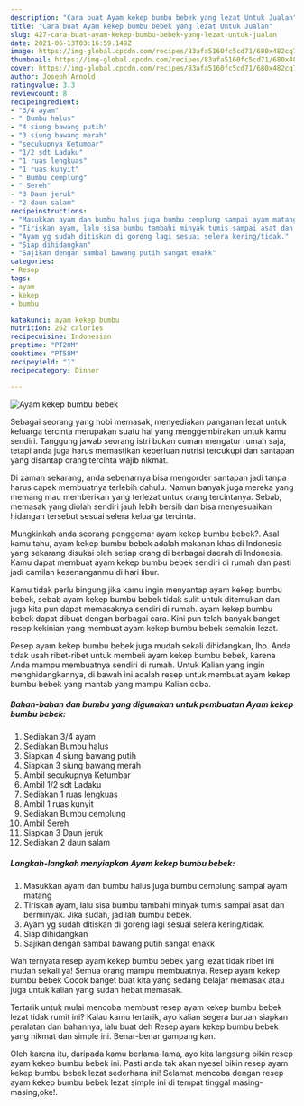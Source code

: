 ```yaml
---
description: "Cara buat Ayam kekep bumbu bebek yang lezat Untuk Jualan"
title: "Cara buat Ayam kekep bumbu bebek yang lezat Untuk Jualan"
slug: 427-cara-buat-ayam-kekep-bumbu-bebek-yang-lezat-untuk-jualan
date: 2021-06-13T03:16:59.149Z
image: https://img-global.cpcdn.com/recipes/83afa5160fc5cd71/680x482cq70/ayam-kekep-bumbu-bebek-foto-resep-utama.jpg
thumbnail: https://img-global.cpcdn.com/recipes/83afa5160fc5cd71/680x482cq70/ayam-kekep-bumbu-bebek-foto-resep-utama.jpg
cover: https://img-global.cpcdn.com/recipes/83afa5160fc5cd71/680x482cq70/ayam-kekep-bumbu-bebek-foto-resep-utama.jpg
author: Joseph Arnold
ratingvalue: 3.3
reviewcount: 8
recipeingredient:
- "3/4 ayam"
- " Bumbu halus"
- "4 siung bawang putih"
- "3 siung bawang merah"
- "secukupnya Ketumbar"
- "1/2 sdt Ladaku"
- "1 ruas lengkuas"
- "1 ruas kunyit"
- " Bumbu cemplung"
- " Sereh"
- "3 Daun jeruk"
- "2 daun salam"
recipeinstructions:
- "Masukkan ayam dan bumbu halus juga bumbu cemplung sampai ayam matang"
- "Tiriskan ayam, lalu sisa bumbu tambahi minyak tumis sampai asat dan berminyak. Jika sudah, jadilah bumbu bebek."
- "Ayam yg sudah ditiskan di goreng lagi sesuai selera kering/tidak."
- "Siap dihidangkan"
- "Sajikan dengan sambal bawang putih sangat enakk"
categories:
- Resep
tags:
- ayam
- kekep
- bumbu

katakunci: ayam kekep bumbu 
nutrition: 262 calories
recipecuisine: Indonesian
preptime: "PT20M"
cooktime: "PT58M"
recipeyield: "1"
recipecategory: Dinner

---
```



![Ayam kekep bumbu bebek](https://img-global.cpcdn.com/recipes/83afa5160fc5cd71/680x482cq70/ayam-kekep-bumbu-bebek-foto-resep-utama.jpg)

Sebagai seorang yang hobi memasak, menyediakan panganan lezat untuk keluarga tercinta merupakan suatu hal yang menggembirakan untuk kamu sendiri. Tanggung jawab seorang istri bukan cuman mengatur rumah saja, tetapi anda juga harus memastikan keperluan nutrisi tercukupi dan santapan yang disantap orang tercinta wajib nikmat.

Di zaman  sekarang, anda sebenarnya bisa mengorder santapan jadi tanpa harus capek membuatnya terlebih dahulu. Namun banyak juga mereka yang memang mau memberikan yang terlezat untuk orang tercintanya. Sebab, memasak yang diolah sendiri jauh lebih bersih dan bisa menyesuaikan hidangan tersebut sesuai selera keluarga tercinta. 



Mungkinkah anda seorang penggemar ayam kekep bumbu bebek?. Asal kamu tahu, ayam kekep bumbu bebek adalah makanan khas di Indonesia yang sekarang disukai oleh setiap orang di berbagai daerah di Indonesia. Kamu dapat membuat ayam kekep bumbu bebek sendiri di rumah dan pasti jadi camilan kesenanganmu di hari libur.

Kamu tidak perlu bingung jika kamu ingin menyantap ayam kekep bumbu bebek, sebab ayam kekep bumbu bebek tidak sulit untuk ditemukan dan juga kita pun dapat memasaknya sendiri di rumah. ayam kekep bumbu bebek dapat dibuat dengan berbagai cara. Kini pun telah banyak banget resep kekinian yang membuat ayam kekep bumbu bebek semakin lezat.

Resep ayam kekep bumbu bebek juga mudah sekali dihidangkan, lho. Anda tidak usah ribet-ribet untuk membeli ayam kekep bumbu bebek, karena Anda mampu membuatnya sendiri di rumah. Untuk Kalian yang ingin menghidangkannya, di bawah ini adalah resep untuk membuat ayam kekep bumbu bebek yang mantab yang mampu Kalian coba.

<!--inarticleads1-->

##### Bahan-bahan dan bumbu yang digunakan untuk pembuatan Ayam kekep bumbu bebek:

1. Sediakan 3/4 ayam
1. Sediakan  Bumbu halus
1. Siapkan 4 siung bawang putih
1. Siapkan 3 siung bawang merah
1. Ambil secukupnya Ketumbar
1. Ambil 1/2 sdt Ladaku
1. Sediakan 1 ruas lengkuas
1. Ambil 1 ruas kunyit
1. Sediakan  Bumbu cemplung
1. Ambil  Sereh
1. Siapkan 3 Daun jeruk
1. Sediakan 2 daun salam




<!--inarticleads2-->

##### Langkah-langkah menyiapkan Ayam kekep bumbu bebek:

1. Masukkan ayam dan bumbu halus juga bumbu cemplung sampai ayam matang
1. Tiriskan ayam, lalu sisa bumbu tambahi minyak tumis sampai asat dan berminyak. Jika sudah, jadilah bumbu bebek.
1. Ayam yg sudah ditiskan di goreng lagi sesuai selera kering/tidak.
1. Siap dihidangkan
1. Sajikan dengan sambal bawang putih sangat enakk




Wah ternyata resep ayam kekep bumbu bebek yang lezat tidak ribet ini mudah sekali ya! Semua orang mampu membuatnya. Resep ayam kekep bumbu bebek Cocok banget buat kita yang sedang belajar memasak atau juga untuk kalian yang sudah hebat memasak.

Tertarik untuk mulai mencoba membuat resep ayam kekep bumbu bebek lezat tidak rumit ini? Kalau kamu tertarik, ayo kalian segera buruan siapkan peralatan dan bahannya, lalu buat deh Resep ayam kekep bumbu bebek yang nikmat dan simple ini. Benar-benar gampang kan. 

Oleh karena itu, daripada kamu berlama-lama, ayo kita langsung bikin resep ayam kekep bumbu bebek ini. Pasti anda tak akan nyesel bikin resep ayam kekep bumbu bebek lezat sederhana ini! Selamat mencoba dengan resep ayam kekep bumbu bebek lezat simple ini di tempat tinggal masing-masing,oke!.

